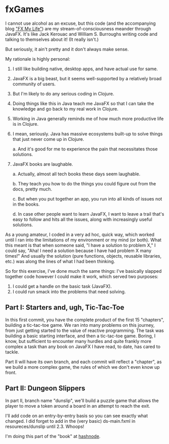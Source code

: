 # fxGames

I cannot use alcohol as an excuse, but this code (and the accompanying blog ["FX My Life"][1]) are my stream-of-consciousness meander through JavaFX. It's like Jack Kerouac and William S. Burroughs writing code and talking to themselves about it! (It really isn't.)

But seriously, it ain't pretty and it don't always make sense.

My rationale is highly personal: 

1. I still like building native, desktop apps, and have actual use for same.
2. JavaFX is a big beast, but it seems well-supported by a relatively broad community of users.
3. But I'm likely to do any serious coding in Clojure.
4. Doing things like this in Java teach me JavaFX so that I can take the knowledge and go back to my real work in Clojure.
5. Working in Java generally reminds me of how much more productive life is in Clojure.
6. I mean, seriously. Java has massive ecosystems built-up to solve things that just never come up in Clojure.
   
    a. And it's good for me to experience the pain that necessitates those solutions.
7. JavaFX books are laughable.
   
    a. Actually, almost all tech books these days seem laughable.
   
    b. They teach you how to do the things you could figure out from the docs, pretty much.

    c. But when you put together an app, you run into all kinds of issues not in the books.

    d. In case other people want to learn JavaFX, I want to leave a trail that's easy to follow and hits all the issues, along with increasingly useful solutions.

As a young amateur, I coded in a very ad hoc, quick way, which worked until I ran into the limitations of my environment or my mind (or both). What this meant is that when someone said, "I have a solution to problem X," I could say, "Aha! I need a solution because I have had problem X many times!" And usually the solution (pure functions, objects, reusable libraries, etc.) was along the lines of what I had been thinking. 

So for this exercise, I've done much the same things: I've basically slapped together code however I could make it work, which served two purposes:

1. I could get a handle on the basic task (JavaFX).
2. I could run smack into the problems that need solving.

## Part I: Starters and, ugh, Tic-Tac-Toe

In this first commit, you have the complete product of the first 15 "chapters", building a tic-tac-toe game. We ran into many problems on this journey, from just getting started to the value of reactive programming. The task was building a basic starting interface, and then a tic-tac-toe game. Boring, I know, but sufficient to encounter many hurdles and quite frankly more complex a task than any book on JavaFX I have read, to date, has cared to tackle. 

Part II will have its own branch, and each commit will reflect a "chapter", as we build a more complex game, the rules of which we don't even know up front.

## Part II: Dungeon Slippers

In part II, branch name "dunslip", we'll build a puzzle game that allows the player to move a token around a board in an attempt to reach the exit.

I'll add code on an entry-by-entry basis so you can see exactly what changed. I did forget to add in the (very basic) ds-main.fxml in resoureces/dunslip until 2.3. Whoops!

I'm doing this part of the "book" at [hashnode][2].

[1]: https://blakefx.medium.com/
[2]: https://blake.hashnode.dev/